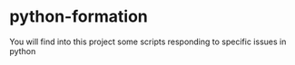 # python-formation

You will find  into this project  some scripts responding to specific issues in python
